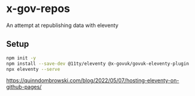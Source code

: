 # x-gov-repos
An attempt at republishing data with eleventy

## Setup

```bash
npm init -y
npm install --save-dev @11ty/eleventy @x-govuk/govuk-eleventy-plugin
npx eleventy --serve
```

https://quinndombrowski.com/blog/2022/05/07/hosting-eleventy-on-github-pages/